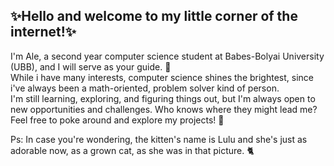 
## ✨Hello and welcome to my little corner of the internet!✨
I'm Ale, a second year computer science student at  Babes-Bolyai University (UBB), and I will serve as your guide. 📍<br>
While i have many interests, computer science shines the brightest, since i've always been a math-oriented, problem solver kind of person. <br>
I'm still learning, exploring, and figuring things out, but I'm always open to new opportunities and challenges. Who knows where they might lead me?<br>
Feel free to poke around and explore my projects! 🎀<br>

Ps: In case you're wondering, the kitten's name is Lulu and she's just as adorable now, as a grown cat, as she was in that picture. 🐈
<!--**AleValeRacz/AleValeRacz** is a ✨ _special_ ✨ repository because its `README.md` (this file) appears on your GitHub profile.

Here are some ideas to get you started:

- 🔭 I’m currently working on ...
- 🌱 I’m currently learning ...
- 👯 I’m looking to collaborate on ...
- 🤔 I’m looking for help with ...
- 💬 Ask me about ...
- 📫 How to reach me: ...
- 😄 Pronouns: ...
- ⚡ Fun fact: ...
-->

